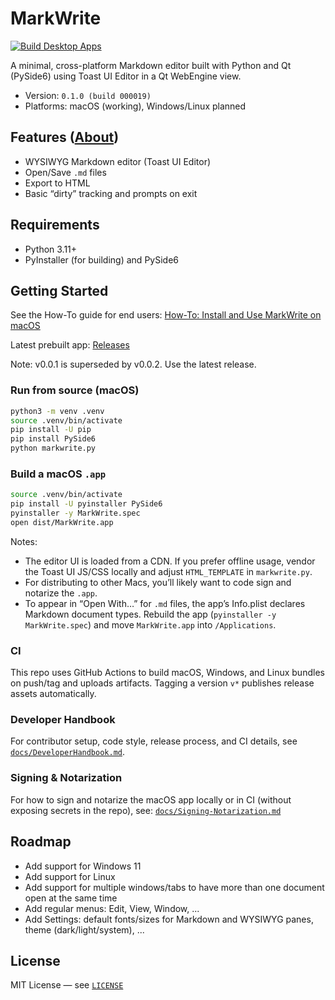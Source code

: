 # MarkWrite

[![Build Desktop Apps](https://github.com/rheiger/markWriter/actions/workflows/build.yml/badge.svg?branch=main)](https://github.com/rheiger/markWriter/actions/workflows/build.yml)

A minimal, cross-platform Markdown editor built with Python and Qt (PySide6) using Toast UI Editor in a Qt WebEngine view.

- Version: `0.1.0 (build 000019)`
- Platforms: macOS (working), Windows/Linux planned

## Features ([About](./ABOUT.md))
- WYSIWYG Markdown editor (Toast UI Editor)
- Open/Save `.md` files
- Export to HTML
- Basic “dirty” tracking and prompts on exit

## Requirements
- Python 3.11+
- PyInstaller (for building) and PySide6

## Getting Started

See the How-To guide for end users: [How-To: Install and Use MarkWrite on macOS](./How-To.md)

Latest prebuilt app: [Releases](https://github.com/rheiger/markWriter/releases)

Note: v0.0.1 is superseded by v0.0.2. Use the latest release.

### Run from source (macOS)
```bash
python3 -m venv .venv
source .venv/bin/activate
pip install -U pip
pip install PySide6
python markwrite.py
```

### Build a macOS `.app`
```bash
source .venv/bin/activate
pip install -U pyinstaller PySide6
pyinstaller -y MarkWrite.spec
open dist/MarkWrite.app
```

Notes:
- The editor UI is loaded from a CDN. If you prefer offline usage, vendor the Toast UI JS/CSS locally and adjust `HTML_TEMPLATE` in `markwrite.py`.
- For distributing to other Macs, you’ll likely want to code sign and notarize the `.app`.
- To appear in “Open With…” for `.md` files, the app’s Info.plist declares Markdown document types. Rebuild the app (`pyinstaller -y MarkWrite.spec`) and move `MarkWrite.app` into `/Applications`.

### CI
This repo uses GitHub Actions to build macOS, Windows, and Linux bundles on push/tag and uploads artifacts. Tagging a version `v*` publishes release assets automatically.

### Developer Handbook
For contributor setup, code style, release process, and CI details, see [`docs/DeveloperHandbook.md`](./docs/DeveloperHandbook.md).

### Signing & Notarization
For how to sign and notarize the macOS app locally or in CI (without exposing secrets in the repo), see: [`docs/Signing-Notarization.md`](./docs/Signing-Notarization.md)

## Roadmap
- Add support for Windows 11
- Add support for Linux
- Add support for multiple windows/tabs to have more than one document open at the same time
 - Add regular menus: Edit, View, Window, ...
 - Add Settings: default fonts/sizes for Markdown and WYSIWYG panes, theme (dark/light/system), ...

## License
MIT License — see [`LICENSE`](./LICENSE)

